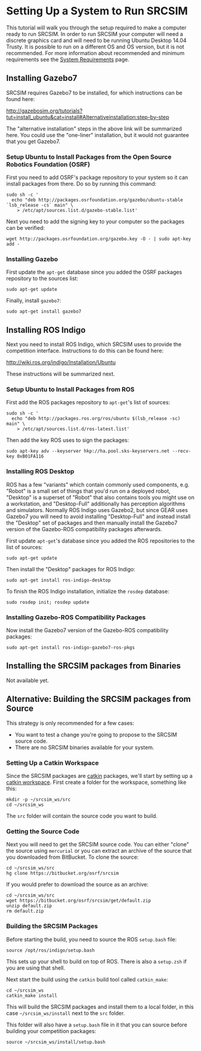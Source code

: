 # Setting Up a System to Run SRCSIM #

This tutorial will walk you through the setup required to make a computer ready to run SRCSIM.
In order to run SRCSIM your computer will need a discrete graphics card and will need to be running Ubuntu Desktop 14.04 Trusty.
It is possible to run on a different OS and OS version, but it is not recommended.
For more information about recommended and minimum requirements see the [System Requirements](https://bitbucket.org/osrf/srcsim/wiki/system_requirements) page.

## Installing Gazebo7 ##

SRCSIM requires Gazebo7 to be installed, for which instructions can be found here:

http://gazebosim.org/tutorials?tut=install_ubuntu&cat=install#Alternativeinstallation:step-by-step

The "alternative installation" steps in the above link will be summarized here.
You could use the "one-liner" installation, but it would not guarantee that you get Gazebo7.

### Setup Ubuntu to Install Packages from the Open Source Robotics Foundation (OSRF) ###

First you need to add OSRF's package repository to your system so it can install packages from there.
Do so by running this command:


```
sudo sh -c '
  echo "deb http://packages.osrfoundation.org/gazebo/ubuntu-stable `lsb_release -cs` main" \
    > /etc/apt/sources.list.d/gazebo-stable.list'
```

Next you need to add the signing key to your computer so the packages can be verified:

```
wget http://packages.osrfoundation.org/gazebo.key -O - | sudo apt-key add -
```

### Installing Gazebo ###

First update the `apt-get` database since you added the OSRF packages repository to the sources list:

```
sudo apt-get update
```

Finally, install `gazebo7`:

```
sudo apt-get install gazebo7
```

## Installing ROS Indigo ##

Next you need to install ROS Indigo, which SRCSIM uses to provide the competition interface.
Instructions to do this can be found here:

http://wiki.ros.org/indigo/Installation/Ubuntu

These instructions will be summarized next.

### Setup Ubuntu to Install Packages from ROS ###

First add the ROS packages repository to `apt-get`'s list of sources:

```
sudo sh -c '
  echo "deb http://packages.ros.org/ros/ubuntu $(lsb_release -sc) main" \
    > /etc/apt/sources.list.d/ros-latest.list'
```

Then add the key ROS uses to sign the packages:

```
sudo apt-key adv --keyserver hkp://ha.pool.sks-keyservers.net --recv-key 0xB01FA116
```

### Installing ROS Desktop ###

ROS has a few "variants" which contain commonly used components, e.g. "Robot" is a small set of things that you'd run on a deployed robot, "Desktop" is a superset of "Robot" that also contains tools you might use on a workstation, and "Desktop-Full" additionally has perception algorithms and simulators.
Normally ROS Indigo uses Gazebo2, but since GEAR uses Gazebo7 you will need to avoid installing "Desktop-Full" and instead install the "Desktop" set of packages and then manually install the Gazebo7 version of the Gazebo-ROS compatibility packages afterwards.

First update `apt-get`'s database since you added the ROS repositories to the list of sources:

```
sudo apt-get update
```

Then install the "Desktop" packages for ROS Indigo:

```
sudo apt-get install ros-indigo-desktop
```

To finish the ROS Indigo installation, initialize the `rosdep` database:

```
sudo rosdep init; rosdep update
```

### Installing Gazebo-ROS Compatibility Packages ###

Now install the Gazebo7 version of the Gazebo-ROS compatibility packages:

```
sudo apt-get install ros-indigo-gazebo7-ros-pkgs
```

## Installing the SRCSIM packages from Binaries ##

Not available yet.

## Alternative: Building the SRCSIM packages from Source ##

This strategy is only recommended for a few cases:

- You want to test a change you're going to propose to the SRCSIM source code.
- There are no SRCSIM binaries available for your system.

### Setting Up a Catkin Workspace ###

Since the SRCSIM packages are [catkin](http://wiki.ros.org/catkin) packages, we'll start by setting up a [catkin workspace](http://www.ros.org/reps/rep-0128.html).
First create a folder for the workspace, something like this:

```
mkdir -p ~/srcsim_ws/src
cd ~/srcsim_ws
```

The `src` folder will contain the source code you want to build.

### Getting the Source Code ###

Next you will need to get the SRCSIM source code.
You can either "clone" the source using `mercurial` or you can extract an archive of the source that you downloaded from BitBucket.
To clone the source:

```
cd ~/srcsim_ws/src
hg clone https://bitbucket.org/osrf/srcsim
```

If you would prefer to download the source as an archive:

```
cd ~/srcsim_ws/src
wget https://bitbucket.org/osrf/srcsim/get/default.zip
unzip default.zip
rm default.zip
```

### Building the SRCSIM Packages ###

Before starting the build, you need to source the ROS `setup.bash` file:

```
source /opt/ros/indigo/setup.bash
```

This sets up your shell to build on top of ROS.
There is also a `setup.zsh` if you are using that shell.

Next start the build using the `catkin` build tool called `catkin_make`:

```
cd ~/srcsim_ws
catkin_make install
```

This will build the SRCSIM packages and install them to a local folder, in this case `~/srcsim_ws/install` next to the `src` folder.

This folder will also have a `setup.bash` file in it that you can source before building your competition packages:

``` 
source ~/srcsim_ws/install/setup.bash

```
